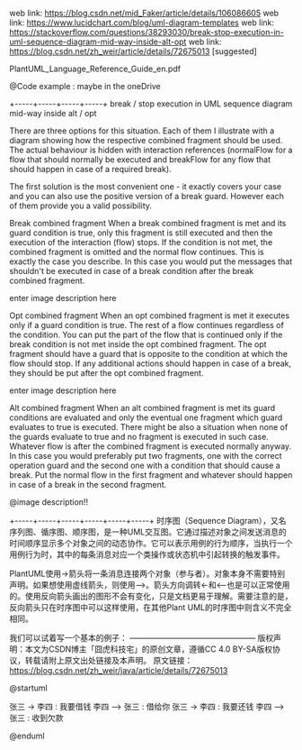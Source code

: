 web link: https://blog.csdn.net/mid_Faker/article/details/106086605
web link: https://www.lucidchart.com/blog/uml-diagram-templates
web link: https://stackoverflow.com/questions/38293030/break-stop-execution-in-uml-sequence-diagram-mid-way-inside-alt-opt
web link: https://blog.csdn.net/zh_weir/article/details/72675013 [suggested]






PlantUML_Language_Reference_Guide_en.pdf


@Code example : maybe in the oneDrive


+-----+-----+-----+-----+
break / stop execution in UML sequence diagram mid-way inside alt / opt




There are three options for this situation. Each of them I illustrate with a diagram showing how the respective combined fragment should be used. The actual behaviour is hidden with interaction references (normalFlow for a flow that should normally be executed and breakFlow for any flow that should happen in case of a required break).

The first solution is the most convenient one - it exactly covers your case and you can also use the positive version of a break guard. However each of them provide you a valid possibility.

Break combined fragment
When a break combined fragment is met and its guard condition is true, only this fragment is still executed and then the execution of the interaction (flow) stops. If the condition is not met, the combined fragment is omitted and the normal flow continues. This is exactly the case you describe. In this case you would put the messages that shouldn't be executed in case of a break condition after the break combined fragment.

enter image description here

Opt combined fragment
When an opt combined fragment is met it executes only if a guard condition is true. The rest of a flow continues regardless of the condition. You can put the part of the flow that is continued only if the break condition is not met inside the opt combined fragment. The opt fragment should have a guard that is opposite to the condition at which the flow should stop. If any additional actions should happen in case of a break, they should be put after the opt combined fragment.

enter image description here

Alt combined fragment
When an alt combined fragment is met its guard conditions are evaluated and only the eventual one fragment which guard evaluates to true is executed. There might be also a situation when none of the guards evaluate to true and no fragment is executed in such case. Whatever flow is after the combined fragment is executed normally anyway. In this case you would preferably put two fragments, one with the correct operation guard and the second one with a condition that should cause a break. Put the normal flow in the first fragment and whatever should happen in case of a break in the second fragment.



@image description!! 


+-----+-----+-----+-----+-----+-----+
时序图（Sequence Diagram），又名序列图、循序图、顺序图，是一种UML交互图。它通过描述对象之间发送消息的时间顺序显示多个对象之间的动态协作。它可以表示用例的行为顺序，当执行一个用例行为时，其中的每条消息对应一个类操作或状态机中引起转换的触发事件。

PlantUML使用->箭头将一条消息连接两个对象（参与者）。对象本身不需要特别声明。如果想使用虚线箭头，则使用–>。箭头方向调转<-和<–也是可以正常使用的。使用反向箭头画出的图形不会有变化，只是文档更易于理解。需要注意的是，反向箭头只在时序图中可以这样使用，在其他Plant UML的时序图中则含义不完全相同。

我们可以试着写一个基本的例子：
————————————————
版权声明：本文为CSDN博主「囧虎科技宅」的原创文章，遵循CC 4.0 BY-SA版权协议，转载请附上原文出处链接及本声明。
原文链接：https://blog.csdn.net/zh_weir/java/article/details/72675013




@startuml

张三 -> 李四 : 我要借钱
李四 --> 张三 : 借给你
张三 -> 李四 : 我要还钱
李四 --> 张三 : 收到欠款

@enduml



